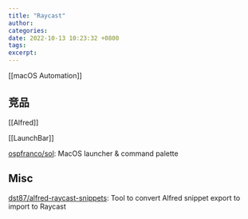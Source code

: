 ```yaml
---
title: "Raycast"
author: 
categories: 
date: 2022-10-13 10:23:32 +0800
tags: 
excerpt: 
---
```


[[macOS Automation]]





## 竞品

[[Alfred]]

[[LaunchBar]]

[ospfranco/sol](https://github.com/ospfranco/sol): MacOS launcher & command palette




## Misc

[dst87/alfred-raycast-snippets](https://github.com/dst87/alfred-raycast-snippets): Tool to convert Alfred snippet export to import to Raycast


